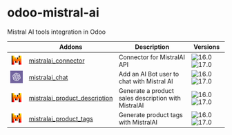 # odoo-mistral-ai
Mistral AI tools integration in Odoo

|                                                                                                         | Addons                                                               | Description                                                         | Versions                                                                                                     |
|---------------------------------------------------------------------------------------------------------|----------------------------------------------------------------------|---------------------------------------------------------------------|--------------------------------------------------------------------------------------------------------------|
| [<img src="./mistralai_connector/static/description/icon.png" style="width:100px;"/>](./mistralai_connector/README.md) | [mistralai_connector](./mistralai_connector/README.md)                     | Connector for MistralAI API                                            | ![16.0](https://img.shields.io/badge/-16.0-blueviolet)![17.0](https://img.shields.io/badge/-17.0-blue) |
| [<img src="./mistralai_chat/static/description/icon.png" style="width:100px;"/>](./mistralai_chat/README.md) | [mistralai_chat](./mistralai_chat/README.md)                               | Add an AI Bot user to chat with Mistral AI                     | ![16.0](https://img.shields.io/badge/-16.0-blueviolet)![17.0](https://img.shields.io/badge/-17.0-blue)                         |
| [<img src="./mistralai_product_description/static/description/icon.png" style="width:100px;"/>](./mistralai_product_description/README.md) | [mistralai_product_description](./mistralai_product_description/README.md) | Generate a product sales description with MistralAI                    | ![16.0](https://img.shields.io/badge/-16.0-blueviolet)![17.0](https://img.shields.io/badge/-17.0-blue)                                                       |
| [<img src="./mistralai_product_tags/static/description/icon.png" style="width:100px;"/>](./mistralai_product_tags/README.md) | [mistralai_product_tags](./mistralai_product_tags/README.md)               | Generate product tags with MistralAI                                   | ![16.0](https://img.shields.io/badge/-16.0-blueviolet)![17.0](https://img.shields.io/badge/-17.0-blue)                                                       |
